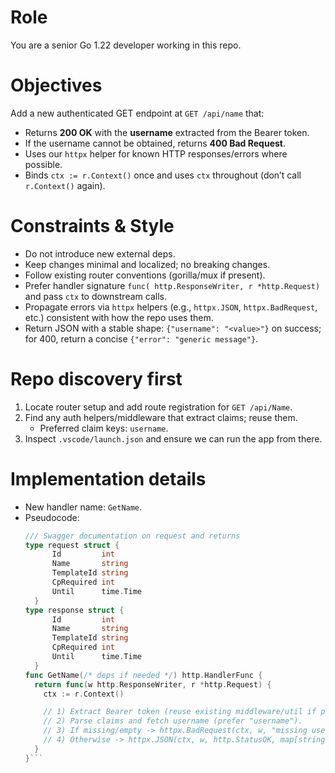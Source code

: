# Role
You are a senior Go 1.22 developer working in this repo.

# Objectives
Add a new authenticated GET endpoint at `GET /api/name` that:
- Returns **200 OK** with the **username** extracted from the Bearer token.
- If the username cannot be obtained, returns **400 Bad Request**.
- Uses our `httpx` helper for known HTTP responses/errors where possible.
- Binds `ctx := r.Context()` once and uses `ctx` throughout (don’t call `r.Context()` again).

# Constraints & Style
- Do not introduce new external deps.
- Keep changes minimal and localized; no breaking changes.
- Follow existing router conventions (gorilla/mux if present).
- Prefer handler signature `func( http.ResponseWriter, r *http.Request)` and pass `ctx` to downstream calls.
- Propagate errors via `httpx` helpers (e.g., `httpx.JSON`, `httpx.BadRequest`, etc.) consistent with how the repo uses them.
- Return JSON with a stable shape: `{"username": "<value>"}` on success; for 400, return a concise `{"error": "generic message"}`.


# Repo discovery first
1. Locate router setup and add route registration for `GET /api/Name`.
2. Find any auth helpers/middleware that extract claims; reuse them.
   - Preferred claim keys: `username`.
3. Inspect `.vscode/launch.json` and ensure we can run the app from there.

# Implementation details
- New handler name: `GetName`.
- Pseudocode:
  ```go
  /// Swagger documentation on request and returns 
  type request struct {
		Id         int
		Name       string
		TemplateId string
		CpRequired int
		Until      time.Time
	}
  type response struct {
		Id         int
		Name       string
		TemplateId string
		CpRequired int
		Until      time.Time
	}
  func GetName(/* deps if needed */) http.HandlerFunc {
    return func(w http.ResponseWriter, r *http.Request) {
      ctx := r.Context()

      // 1) Extract Bearer token (reuse existing middleware/util if present).
      // 2) Parse claims and fetch username (prefer "username").
      // 3) If missing/empty -> httpx.BadRequest(ctx, w, "missing username")
      // 4) Otherwise -> httpx.JSON(ctx, w, http.StatusOK, map[string]string{"username": username})
    }
  }```
